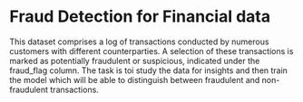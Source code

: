 # Fraud Detection for Financial data

This dataset comprises a log of transactions conducted by numerous customers with different counterparties. A selection of these transactions is marked as potentially fraudulent or suspicious, indicated under the fraud_flag column. The task is toi study the data for insights and then train the model which will be able to distinguish between fraudulent and non-fraudulent transactions.